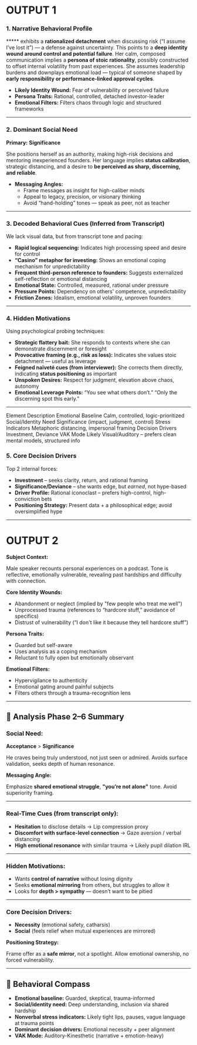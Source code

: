 
# OUTPUT 1


### 1. **Narrative Behavioral Profile**

***** exhibits a **rationalized detachment** when discussing risk (“I assume I’ve lost it”) — a defense against uncertainty. This points to a **deep identity wound around control and potential failure**. Her calm, composed communication implies a **persona of stoic rationality**, possibly constructed to offset internal volatility from past experiences. She assumes leadership burdens and downplays emotional load — typical of someone shaped by **early responsibility or performance-linked approval cycles**.

- **Likely Identity Wound:** Fear of vulnerability or perceived failure
- **Persona Traits:** Rational, controlled, detached investor-leader
- **Emotional Filters:** Filters chaos through logic and structured frameworks

---

### 2. **Dominant Social Need**

**Primary:** **Significance**

She positions herself as an authority, making high-risk decisions and mentoring inexperienced founders. Her language implies **status calibration**, strategic distancing, and a desire to **be perceived as sharp, discerning, and reliable**.

- **Messaging Angles:**
    - Frame messages as insight for high-caliber minds
    - Appeal to legacy, precision, or visionary thinking
    - Avoid “hand-holding” tones — speak as peer, not as teacher

---

### 3. **Decoded Behavioral Cues (Inferred from Transcript)**

We lack visual data, but from transcript tone and pacing:

- **Rapid logical sequencing:** Indicates high processing speed and desire for control
- **“Casino” metaphor for investing:** Shows an emotional coping mechanism for unpredictability
- **Frequent third-person reference to founders:** Suggests externalized self-reflection or emotional distancing
- **Emotional State:** Controlled, measured, rational under pressure
- **Pressure Points:** Dependency on others' competence, unpredictability
- **Friction Zones:** Idealism, emotional volatility, unproven founders

---

### 4. **Hidden Motivations**

Using psychological probing techniques:

- **Strategic flattery bait:** She responds to contexts where she can demonstrate discernment or foresight
- **Provocative framing (e.g., risk as loss):** Indicates she values stoic detachment — useful as leverage
- **Feigned naïveté cues (from interviewer):** She corrects them directly, indicating **status positioning** as important
- **Unspoken Desires:** Respect for judgment, elevation above chaos, autonomy
- **Emotional Leverage Points:** “You see what others don’t.” “Only the discerning spot this early.”

---

Element	Description
Emotional Baseline	Calm, controlled, logic-prioritized
Social/Identity Need	Significance (impact, judgment, control)
Stress Indicators	Metaphoric distancing, impersonal framing
Decision Drivers	Investment, Deviance
VAK Mode	Likely Visual/Auditory – prefers clean mental models, structured info





### 5. **Core Decision Drivers**

Top 2 internal forces:

- **Investment** – seeks clarity, return, and rational framing
- **Significance/Deviance** – she wants edge, but *earned*, not hype-based
- **Driver Profile:** Rational iconoclast – prefers high-control, high-conviction bets
- **Positioning Strategy:** Present data + a philosophical edge; avoid oversimplified hype




---

# OUTPUT 2

**Subject Context:**

Male speaker recounts personal experiences on a podcast. Tone is reflective, emotionally vulnerable, revealing past hardships and difficulty with connection.

**Core Identity Wounds:**

- Abandonment or neglect (implied by "few people who treat me well")
- Unprocessed trauma (references to “hardcore stuff,” avoidance of specifics)
- Distrust of vulnerability (“I don't like it because they tell hardcore stuff”)

**Persona Traits:**

- Guarded but self-aware
- Uses analysis as a coping mechanism
- Reluctant to fully open but emotionally observant

**Emotional Filters:**

- Hypervigilance to authenticity
- Emotional gating around painful subjects
- Filters others through a trauma-recognition lens

---

## 🎯 Analysis Phase 2–6 Summary

### Social Need:

**Acceptance** > **Significance**

He craves being truly understood, not just seen or admired. Avoids surface validation, seeks depth of human resonance.

**Messaging Angle:**

Emphasize **shared emotional struggle**, **"you’re not alone"** tone. Avoid superiority framing.

---

### Real-Time Cues (from transcript only):

- **Hesitation** to disclose details → Lip compression proxy
- **Discomfort with surface-level connection** → Gaze aversion / verbal distancing
- **High emotional resonance** with similar trauma → Likely pupil dilation IRL

---

### Hidden Motivations:

- Wants **control of narrative** without losing dignity
- Seeks **emotional mirroring** from others, but struggles to allow it
- Looks for **depth > sympathy** — doesn’t want to be pitied

---

### Core Decision Drivers:

- **Necessity** (emotional safety, catharsis)
- **Social** (feels relief when mutual experiences are mirrored)

**Positioning Strategy:**

Frame offer as a **safe mirror**, not a spotlight. Allow emotional ownership, no forced vulnerability.

---

## 🧭 Behavioral Compass

- **Emotional baseline:** Guarded, skeptical, trauma-informed
- **Social/identity need:** Deep understanding, inclusion via shared hardship
- **Nonverbal stress indicators:** Likely tight lips, pauses, vague language at trauma points
- **Dominant decision drivers:** Emotional necessity + peer alignment
- **VAK Mode:** Auditory-Kinesthetic (narrative + emotion-heavy)
